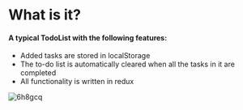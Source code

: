 # What is it?
#### A typical TodoList with the following features:
 * Added tasks are stored in localStorage
 * The to-do list is automatically cleared when all the tasks in it are completed
 * All functionality is written in redux

![6h8gcq](https://user-images.githubusercontent.com/92201021/169898749-c7af8032-c05c-4503-abf6-d63622bf396c.gif)
